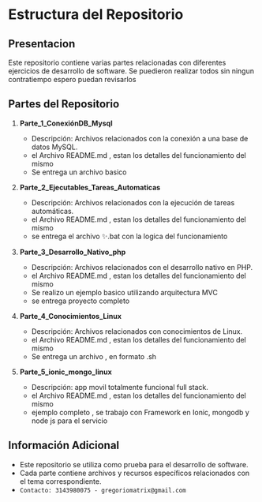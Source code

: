 # Estructura del Repositorio

## Presentacion
Este repositorio contiene varias partes relacionadas con diferentes ejercicios  de desarrollo de software. 
Se puedieron realizar todos sin ningun contratiempo espero puedan revisarlos

## Partes del Repositorio

1. **Parte_1_ConexiónDB_Mysql**
   - Descripción: Archivos relacionados con la conexión a una base de datos MySQL.
   - el Archivo README.md , estan los detalles del funcionamiento del mismo
   - Se entrega un archivo basico

2. **Parte_2_Ejecutables_Tareas_Automaticas**
   - Descripción: Archivos relacionados con la ejecución de tareas automáticas.
   - el Archivo README.md , estan los detalles del funcionamiento del mismo
   - se entrega el archivo  ✨.bat con la logica del funcionamiento

3. **Parte_3_Desarrollo_Nativo_php**
   - Descripción: Archivos relacionados con el desarrollo nativo en PHP.
   - el Archivo README.md , estan los detalles del funcionamiento del mismo
   - Se realizo un ejemplo basico utilizando arquitectura MVC
   - se entrega proyecto completo 

4. **Parte_4_Conocimientos_Linux**
   - Descripción: Archivos relacionados con conocimientos de Linux.
   - el Archivo README.md , estan los detalles del funcionamiento del mismo
   - Se entrega un archivo , en formato .sh

5. **Parte_5_ionic_mongo_linux**
   - Descripción: app movil totalmente funcional full stack.
   - el Archivo README.md , estan los detalles del funcionamiento del mismo
   - ejemplo completo , se trabajo con  Framework en Ionic, mongodb y node js para el servicio

## Información Adicional
- Este repositorio se utiliza como prueba para el desarrollo de software.
- Cada parte contiene archivos y recursos específicos relacionados con el tema correspondiente.
- `Contacto: 3143980075 - gregoriomatrix@gmail.com `
